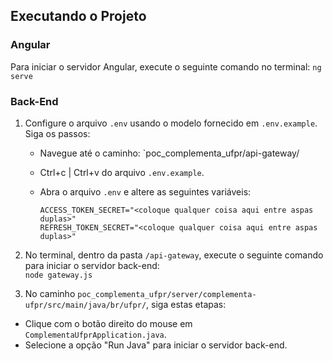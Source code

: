 ## Executando o Projeto

### Angular

Para iniciar o servidor Angular, execute o seguinte comando no terminal:
```ng serve```


### Back-End

1. Configure o arquivo `.env` usando o modelo fornecido em `.env.example`. Siga os passos:

   - Navegue até o caminho: `poc_complementa_ufpr/api-gateway/
   - Ctrl+c | Ctrl+v do arquivo `.env.example`.
   - Abra o arquivo `.env` e altere as seguintes variáveis:

     ```
     ACCESS_TOKEN_SECRET="<coloque qualquer coisa aqui entre aspas duplas>"
     REFRESH_TOKEN_SECRET="<coloque qualquer coisa aqui entre aspas duplas>"
     ```

2. No terminal, dentro da pasta `/api-gateway`, execute o seguinte comando para iniciar o servidor back-end:
<br>```node gateway.js```


3. No caminho `poc_complementa_ufpr/server/complementa-ufpr/src/main/java/br/ufpr/`, siga estas etapas:

- Clique com o botão direito do mouse em `ComplementaUfprApplication.java`.
- Selecione a opção "Run Java" para iniciar o servidor back-end.


